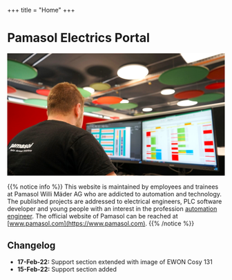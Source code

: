 +++
title = "Home"
+++

# Pamasol Electrics Portal

![Pamasol Electrics Department](./images/pamasol_office.en.jpg)

{{% notice info %}}
This website is maintained by employees and trainees at Pamasol Willi Mäder AG who are addicted to automation and technology. The published projects are addressed to electrical engineers, PLC software developer and young people with an interest in the profession [automation engineer](https://www.swissmechanic.ch/grundbildung-erwachsenenbildung/deine-lehre-grundbildung/artmid/786/articleid/105/automatikerin-ef). The official website of Pamasol can be reached at [www.pamasol.com](https://www.pamasol.com).
{{% /notice %}}

## Changelog

* **17-Feb-22:** Support section extended with image of EWON Cosy 131
* **15-Feb-22:** Support section added
